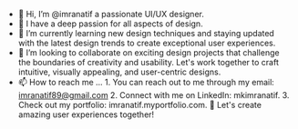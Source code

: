 - 👋 Hi, I’m @imranatif a passionate UI/UX designer.
- 👀 I have a deep passion for all aspects of design.
- 🌱 I’m currently learning new design techniques and staying updated with the latest design trends to create exceptional user experiences.
- 💞️ I’m looking to collaborate on exciting design projects that challenge the boundaries of creativity and usability. Let's work together to craft intuitive, visually appealing, and user-centric designs.
- 📫 How to reach me ... 
             1. You can reach out to me through my email: imranatif89@gmail.com
             2. Connect with me on LinkedIn: mkimranatif.
             3. Check out my portfolio: imranatif.myportfolio.com.
  💼 Let's create amazing user experiences together!

<!---
mkimranatif/mkimranatif is a ✨ special ✨ repository because its `README.md` (this file) appears on your GitHub profile.
You can click the Preview link to take a look at your changes.
--->
